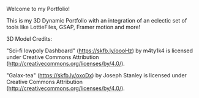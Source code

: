 Welcome to my Portfolio!

This is my 3D Dynamic Portfolio with an integration of an eclectic set of tools like LottieFiles, GSAP, Framer motion and more!

3D Model Credits:

"Sci-fi lowpoly Dashboard" (https://skfb.ly/oooHz) by m4ty1k4 is licensed under Creative Commons Attribution (http://creativecommons.org/licenses/by/4.0/).

"Galax-tea" (https://skfb.ly/oxoDx) by Joseph Stanley is licensed under Creative Commons Attribution (http://creativecommons.org/licenses/by/4.0/).
